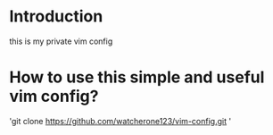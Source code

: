 # Introduction
this is my private vim config
# How to use this simple and useful vim config?
'git clone https://github.com/watcherone123/vim-config.git '
